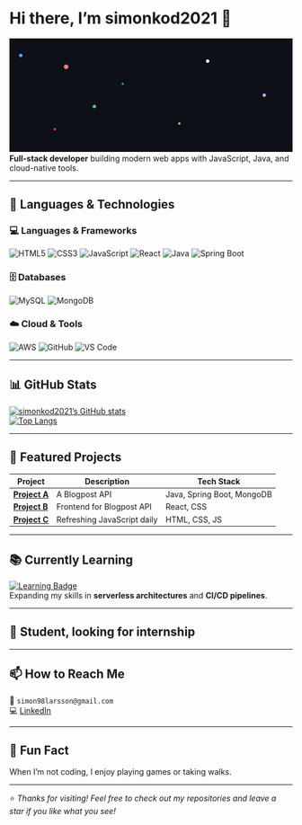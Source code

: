 # Hi there, I’m **simonkod2021** 👋  
![Particles](https://raw.githubusercontent.com/simonkod2021/simonkod2021/main/particles.gif)
**Full-stack developer** building modern web apps with JavaScript, Java, and cloud-native tools.

---

## 🧰 Languages & Technologies  

### 💻 Languages & Frameworks  
![HTML5](https://img.shields.io/badge/HTML5-E34F26?style=for-the-badge&logo=html5&logoColor=white)
![CSS3](https://img.shields.io/badge/CSS3-1572B6?style=for-the-badge&logo=css3&logoColor=white)
![JavaScript](https://img.shields.io/badge/JavaScript-F7DF1E?style=for-the-badge&logo=javascript&logoColor=black)
![React](https://img.shields.io/badge/React-61DAFB?style=for-the-badge&logo=react&logoColor=black)
![Java](https://img.shields.io/badge/Java-007396?style=for-the-badge&logo=openjdk&logoColor=white)
![Spring Boot](https://img.shields.io/badge/Spring%20Boot-6DB33F?style=for-the-badge&logo=springboot&logoColor=white)

### 🗄️ Databases  
![MySQL](https://img.shields.io/badge/MySQL-4479A1?style=for-the-badge&logo=mysql&logoColor=white)
![MongoDB](https://img.shields.io/badge/MongoDB-4EA94B?style=for-the-badge&logo=mongodb&logoColor=white)

### ☁️ Cloud & Tools  
![AWS](https://img.shields.io/badge/AWS-232F3E?style=for-the-badge&logo=amazonaws&logoColor=white)
![GitHub](https://img.shields.io/badge/GitHub-181717?style=for-the-badge&logo=github&logoColor=white)
![VS Code](https://img.shields.io/badge/VS%20Code-007ACC?style=for-the-badge&logo=visualstudiocode&logoColor=white)

---

## 📊 GitHub Stats  

[![simonkod2021’s GitHub stats](https://github-readme-stats.vercel.app/api?username=simonkod2021&show_icons=true&theme=default&count_private=true)](https://github.com/simonkod2021)  
[![Top Langs](https://github-readme-stats.vercel.app/api/top-langs/?username=simonkod2021&layout=compact&theme=default)](https://github.com/simonkod2021)  

---

## 🚀 Featured Projects  

| Project | Description | Tech Stack |
|----------|--------------|-------------|
| [**Project A**](https://github.com/simonkod2021/simon-security-server) | A Blogpost API | Java, Spring Boot, MongoDB |
| [**Project B**](https://github.com/simonkod2021/simon-frontend) | Frontend for Blogpost API | React, CSS |
| [**Project C**](https://github.com/simonkod2021/30-days-of-javascript) | Refreshing JavaScript daily | HTML, CSS, JS |

---

## 📚 Currently Learning  
[![Learning Badge](https://img.shields.io/badge/Learning-AWS%20Serverless-brightgreen?style=for-the-badge&logo=amazonaws&logoColor=white)](https://aws.amazon.com/serverless/)  
Expanding my skills in **serverless architectures** and **CI/CD pipelines**.

---

## 💼 Student, looking for internship

---

## 📫 How to Reach Me  
📧 `simon98larsson@gmail.com`  
💻 [LinkedIn](https://www.linkedin.com/in/simon-larsson-912227317/)

---

## 🎯 Fun Fact  
When I’m not coding, I enjoy playing games or taking walks.

---

⭐️ *Thanks for visiting! Feel free to check out my repositories and leave a star if you like what you see!*  

